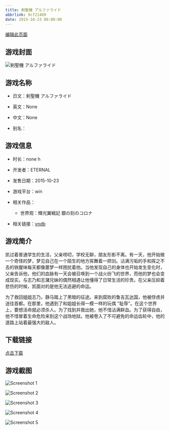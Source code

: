 ```yaml
---
title: 剣聖機 アルファライド
abbrlink: 9cf21489
date: 2015-10-23 00:00:00
---
```

[编辑此页面](https://github.com/ACG-3/ADV3-source/blob/main/source/_posts/%E5%89%A3%E8%81%96%E6%A9%9F%20%E3%82%A2%E3%83%AB%E3%83%95%E3%82%A1%E3%83%A9%E3%82%A4%E3%83%89.md)

## 游戏封面

![剣聖機 アルファライド](https://pan.timero.xyz/d/onedrive/img_lib_001/%E5%89%A3%E8%81%96%E6%A9%9F%20%E3%82%A2%E3%83%AB%E3%83%95%E3%82%A1%E3%83%A9%E3%82%A4%E3%83%89_cover.avif)


## 游戏名称

- 日文：剣聖機 アルファライド
- 英文：None
- 中文：None

- 别名：


## 游戏信息

- 时长：none h
- 开发者：ETERNAL
- 发售日期：2015-10-23
- 游戏平台：win
- 相关作品：
   - 世界观：輝光翼戦記 銀の刻のコロナ

- 相关链接：[vndb](https://vndb.org/v14325)


## 游戏简介

凯过着普通学生的生活，父亲唠叨，学校无聊，朋友形影不离。有一天，他开始做一个奇怪的梦，梦见自己在一个陌生的地方挥舞着一把剑。沾满污垢的手和挥之不去的铁腥味每天都像噩梦一样困扰着他。当他发现自己的身体也开始发生变化时，父亲告诉他，他们的血脉有一天会被召唤到一个战火纷飞的世界，而他的梦也会变成现实。与志乃和志潴兄妹的偶然相遇让他懂得了日常生活的珍贵。在父亲压抑着悲伤的时候，凯面对的是他无法逃避的命运。

为了救回姐姐志乃，静马踏上了黑暗的征途。来到腐败的鲁吉瓦达国，他被俘虏并送往首都。在那里，他遇到了和姐姐长得一模一样的玩偶 "耻辱"。在这个世界上，要想活命就必须杀人。为了找到并救出她，他不惜沾满鲜血。为了获得自由，他不惜冒着生命危险来到这个战场地狱。他被卷入了不可避免的命运齿轮中，他的道路上站着最强大的敌人。




## 下载链接

[点击下载](https://pan.timero.xyz/onedrive/adv_lib_001/%E5%89%A3%E8%81%96%E6%A9%9F%20%E3%82%A2%E3%83%AB%E3%83%95%E3%82%A1%E3%83%A9%E3%82%A4%E3%83%89)


## 游戏截图


![Screenshot 1](https://pan.timero.xyz/d/onedrive/img_lib_001/%E5%89%A3%E8%81%96%E6%A9%9F%20%E3%82%A2%E3%83%AB%E3%83%95%E3%82%A1%E3%83%A9%E3%82%A4%E3%83%89_Screenshot_1.avif)

![Screenshot 2](https://pan.timero.xyz/d/onedrive/img_lib_001/%E5%89%A3%E8%81%96%E6%A9%9F%20%E3%82%A2%E3%83%AB%E3%83%95%E3%82%A1%E3%83%A9%E3%82%A4%E3%83%89_Screenshot_2.avif)

![Screenshot 3](https://pan.timero.xyz/d/onedrive/img_lib_001/%E5%89%A3%E8%81%96%E6%A9%9F%20%E3%82%A2%E3%83%AB%E3%83%95%E3%82%A1%E3%83%A9%E3%82%A4%E3%83%89_Screenshot_3.avif)

![Screenshot 4](https://pan.timero.xyz/d/onedrive/img_lib_001/%E5%89%A3%E8%81%96%E6%A9%9F%20%E3%82%A2%E3%83%AB%E3%83%95%E3%82%A1%E3%83%A9%E3%82%A4%E3%83%89_Screenshot_4.avif)

![Screenshot 5](https://pan.timero.xyz/d/onedrive/img_lib_001/%E5%89%A3%E8%81%96%E6%A9%9F%20%E3%82%A2%E3%83%AB%E3%83%95%E3%82%A1%E3%83%A9%E3%82%A4%E3%83%89_Screenshot_5.avif)


